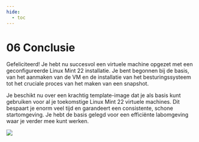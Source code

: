 ```yaml
---
hide:
  - toc
---
```


# 06 Conclusie

Gefeliciteerd! Je hebt nu succesvol een virtuele machine opgezet met een geconfigureerde Linux Mint 22 installatie. Je bent begonnen bij de basis, van het aanmaken van de VM en de installatie van het besturingssysteem tot het cruciale proces van het maken van een snapshot.

Je beschikt nu over een krachtig template-image dat je als basis kunt gebruiken voor al je toekomstige Linux Mint 22 virtuele machines. Dit bespaart je enorm veel tijd en garandeert een consistente, schone startomgeving. Je hebt de basis gelegd voor een efficiënte labomgeving waar je verder mee kunt werken.

<img src="../setup-linuxmint22-vm-virtualbox.png"/>